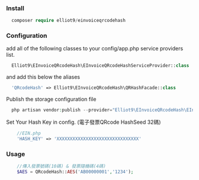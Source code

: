 ### Install

```php
  composer require elliot9/einvoiceqrcodehash
```

### Configuration

add all of the following classes to your config/app.php service providers list.
```php
  Elliot9\EInvoiceQRcodeHash\EInvoiceQRcodeHashServiceProvider::class
```

and add this below the aliases
```php
  'QRcodeHash' => Elliot9\EInvoiceQRcodeHash\QRHashFacade::class
```

Publish the storage configuration file
```php
  php artisan vendor:publish --provider="Elliot9\EInvoiceQRcodeHash\EInvoiceQRcodeHashServiceProvider" --tag="config"
```

Set Your Hash Key in config. (電子發票QRcode HashSeed 32碼)
```php
    //EIN.php
    'HASH_KEY' => 'XXXXXXXXXXXXXXXXXXXXXXXXXXXXXXX'
```

### Usage

```php
    //傳入發票號碼(10碼) & 發票隨機碼(4碼)
    $AES = QRcodeHash::AES('AB00000001','1234');
```


